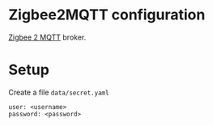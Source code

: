 # Zigbee2MQTT configuration

[Zigbee 2 MQTT](https://www.zigbee2mqtt.io/) broker.

# Setup

Create a file `data/secret.yaml`

```
user: <username> 
password: <password>
```

